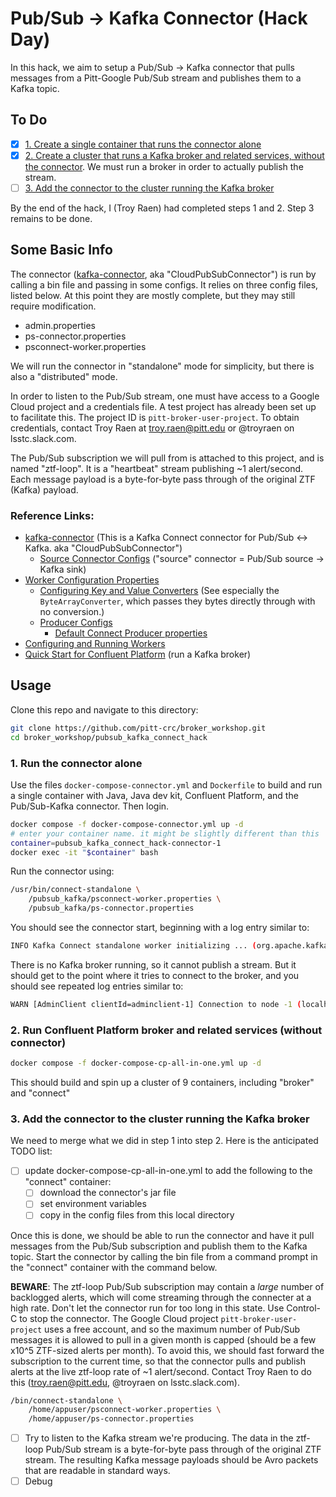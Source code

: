 # Pub/Sub -> Kafka Connector (Hack Day)

In this hack, we aim to setup a Pub/Sub -> Kafka connector that pulls messages from a Pitt-Google Pub/Sub stream and publishes them to a Kafka topic.

## To Do

- [x] [1. Create a single container that runs the connector alone](#1-run-the-connector-alone)
- [x] [2. Create a cluster that runs a Kafka broker and related services, without the connector](#2-run-confluent-platform-broker-and-related-services-without-connector). We must run a broker in order to actually publish the stream.
- [ ] [3. Add the connector to the cluster running the Kafka broker](#3-add-the-connector-to-the-cluster-running-the-kafka-broker)

By the end of the hack, I (Troy Raen) had completed steps 1 and 2.
Step 3 remains to be done.

## Some Basic Info

The connector ([kafka-connector](https://github.com/GoogleCloudPlatform/pubsub/tree/master/kafka-connector), aka "CloudPubSubConnector") is run by calling a bin file and passing in some configs.
It relies on three config files, listed below.
At this point they are mostly complete, but they may still require modification.

- admin.properties
- ps-connector.properties
- psconnect-worker.properties

We will run the connector in "standalone" mode for simplicity, but there is also a "distributed" mode.

In order to listen to the Pub/Sub stream, one must have access to a Google Cloud project and a credentials file.
A test project has already been set up to facilitate this.
The project ID is `pitt-broker-user-project`.
To obtain credentials, contact Troy Raen at troy.raen@pitt.edu or @troyraen on lsstc.slack.com.

The Pub/Sub subscription we will pull from is attached to this project, and is named "ztf-loop".
It is a "heartbeat" stream publishing ~1 alert/second.
Each message payload is a byte-for-byte pass through of the original ZTF (Kafka) payload.

### Reference Links:

- [kafka-connector](https://github.com/GoogleCloudPlatform/pubsub/tree/master/kafka-connector) (This is a Kafka Connect connector for Pub/Sub <-> Kafka. aka "CloudPubSubConnector")
    - [Source Connector Configs](https://github.com/GoogleCloudPlatform/pubsub/tree/master/kafka-connector#cloudpubsubconnector-configs) ("source" connector = Pub/Sub source -> Kafka sink)
- [Worker Configuration Properties](https://docs.confluent.io/platform/current/connect/references/allconfigs.html)
    - [Configuring Key and Value Converters](https://docs.confluent.io/home/connect/userguide.html#connect-configuring-converters) (See especially the `ByteArrayConverter`, which passes they bytes directly through with no conversion.)
    - [Producer Configs](https://docs.confluent.io/platform/current/installation/configuration/producer-configs.html#cp-config-producer)
        - [Default Connect Producer properties](https://docs.confluent.io/home/connect/userguide.html#kconnect-producers-and-consumers)
- [Configuring and Running Workers ](https://docs.confluent.io/home/connect/userguide.html#configuring-and-running-workers)
- [Quick Start for Confluent Platform](https://docs.confluent.io/platform/current/quickstart/ce-docker-quickstart.html#quickstart) (run a Kafka broker)

## Usage

Clone this repo and navigate to this directory:
```bash
git clone https://github.com/pitt-crc/broker_workshop.git
cd broker_workshop/pubsub_kafka_connect_hack
```

### 1. Run the connector alone

Use the files `docker-compose-connector.yml` and `Dockerfile` to build and run a single container with Java, Java dev kit, Confluent Platform, and the Pub/Sub-Kafka connector. Then login.

```bash
docker compose -f docker-compose-connector.yml up -d
# enter your container name. it might be slightly different than this
container=pubsub_kafka_connect_hack-connector-1
docker exec -it "$container" bash
```

Run the connector using:

```bash
/usr/bin/connect-standalone \
    /pubsub_kafka/psconnect-worker.properties \
    /pubsub_kafka/ps-connector.properties
```

You should see the connector start, beginning with a log entry similar to:

```bash
INFO Kafka Connect standalone worker initializing ... (org.apache.kafka.connect.cli.ConnectStandalone:69)
```

There is no Kafka broker running, so it cannot publish a stream. But it should get to the point where it tries to connect to the broker, and you should see repeated log entries similar to:

```bash
WARN [AdminClient clientId=adminclient-1] Connection to node -1 (localhost/127.0.0.1:9092) could not be established. Broker may not be available. (org.apache.kafka.clients.NetworkClient:803)
```

### 2. Run Confluent Platform broker and related services (without connector)

```bash
docker compose -f docker-compose-cp-all-in-one.yml up -d
```

This should build and spin up a cluster of 9 containers, including "broker" and "connect"

### 3. Add the connector to the cluster running the Kafka broker

We need to merge what we did in step 1 into step 2.
Here is the anticipated TODO list:

- [ ] update docker-compose-cp-all-in-one.yml to add the following to the "connect" container:
    - [ ] download the connector's jar file
    - [ ] set environment variables
    - [ ] copy in the config files from this local directory

Once this is done, we should be able to run the connector and have it pull messages from the Pub/Sub subscription and publish them to the Kafka topic.
Start the connector by calling the bin file from a command prompt in the "connect" container with the command below.

**BEWARE**: The ztf-loop Pub/Sub subscription may contain a *large* number of backlogged alerts, which will come streaming through the connecter at a high rate.
Don't let the connector run for too long in this state.
Use Control-C to stop the connector.
The Google Cloud project `pitt-broker-user-project` uses a free account, and so the maximum number of Pub/Sub messages it is allowed to pull in a given month is capped (should be a few x10^5 ZTF-sized alerts per month).
To avoid this, we should fast forward the subscription to the current time, so that the connector pulls and publish alerts at the live ztf-loop rate of ~1 alert/second.
Contact Troy Raen to do this (troy.raen@pitt.edu, @troyraen on lsstc.slack.com).

```bash
/bin/connect-standalone \
    /home/appuser/psconnect-worker.properties \
    /home/appuser/ps-connector.properties
```

- [ ] Try to listen to the Kafka stream we're producing. The data in the ztf-loop Pub/Sub stream is a byte-for-byte pass through of the original ZTF stream. The resulting Kafka message payloads should be Avro packets that are readable in standard ways.
- [ ] Debug
